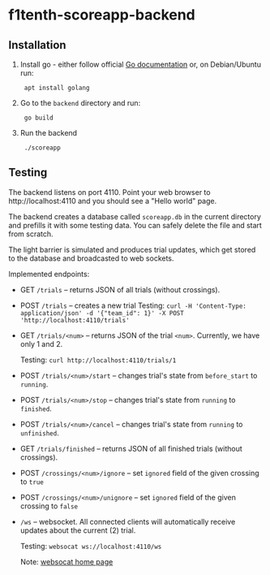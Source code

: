 # f1tenth-scoreapp-backend

## Installation

1. Install go - either follow official [Go
   documentation](https://golang.org/doc/install) or, on Debian/Ubuntu
   run:

        apt install golang

2. Go to the `backend` directory and run:

        go build

3. Run the backend

        ./scoreapp

## Testing

The backend listens on port 4110. Point your web browser to
http://localhost:4110 and you should see a "Hello world" page.

The backend creates a database called `scoreapp.db` in the current
directory and prefills it with some testing data. You can safely
delete the file and start from scratch.

The light barrier is simulated and produces trial updates, which get
stored to the database and broadcasted to web sockets.

Implemented endpoints:

- GET `/trials` – returns JSON of all trials (without crossings).
- POST `/trials` – creates a new trial
  Testing: `curl -H 'Content-Type: application/json' -d '{"team_id": 1}' -X POST 'http://localhost:4110/trials'`
- GET `/trials/<num>` – returns JSON of the trial `<num>`. Currently,
  we have only 1 and 2.

  Testing: `curl http://localhost:4110/trials/1`

- POST `/trials/<num>/start` – changes trial's state from
  `before_start` to `running`.
- POST `/trials/<num>/stop` – changes trial's state from
  `running` to `finished`.
- POST `/trials/<num>/cancel` – changes trial's state from
  `running` to `unfinished`.
- GET `/trials/finished` – returns JSON of all finished trials (without crossings).
- POST `/crossings/<num>/ignore` – set `ignored` field of the given
  crossing to `true`
- POST `/crossings/<num>/unignore` – set `ignored` field of the given
  crossing to `false`
- `/ws` – websocket. All connected clients will automatically receive
  updates about the current (2) trial.

  Testing: `websocat ws://localhost:4110/ws`

  Note: [websocat home page][websocat]

[websocat]: https://github.com/vi/websocat
